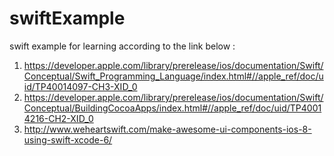swiftExample
===========

swift example for learning according to the link below :

1. https://developer.apple.com/library/prerelease/ios/documentation/Swift/Conceptual/Swift_Programming_Language/index.html#//apple_ref/doc/uid/TP40014097-CH3-XID_0
2. https://developer.apple.com/library/prerelease/ios/documentation/Swift/Conceptual/BuildingCocoaApps/index.html#//apple_ref/doc/uid/TP40014216-CH2-XID_0
3. http://www.weheartswift.com/make-awesome-ui-components-ios-8-using-swift-xcode-6/
